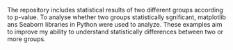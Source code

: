 The repository includes statistical results of two different groups according to p-value. To analyse whether two groups statistically sgnificant, matplotlib ans Seaborn libraries in Python were used to analyze. These examples aim to improve my ability to understand statistically differences between two or more groups.

